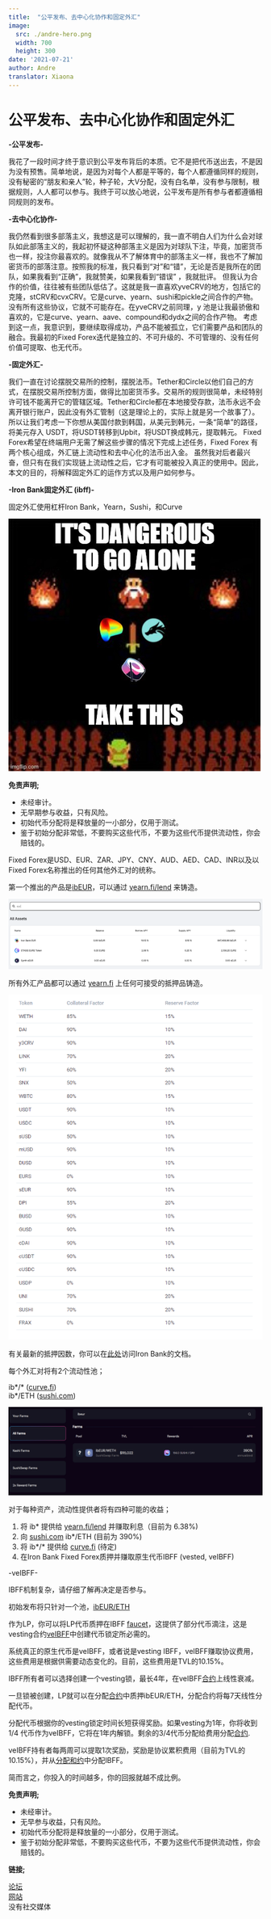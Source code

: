 ```yaml
---
title:  "公平发布、去中心化协作和固定外汇"
image:
  src: ./andre-hero.png
  width: 700
  height: 300
date: '2021-07-21'
author: Andre
translator: Xiaona
---
```


# 公平发布、去中心化协作和固定外汇

**\-公平发布-**

我花了一段时间才终于意识到公平发布背后的本质。它不是把代币送出去，不是因为没有预售。简单地说，是因为对每个人都是平等的，每个人都遵循同样的规则，没有秘密的“朋友和亲人”轮，种子轮，大V分配，没有白名单，没有参与限制，根据规则，人人都可以参与。我终于可以放心地说，公平发布是所有参与者都遵循相同规则的发布。

**\-去中心化协作-**

我仍然看到很多部落主义，我想这是可以理解的，我一直不明白人们为什么会对球队如此部落主义的，我起初怀疑这种部落主义是因为对球队下注，毕竟，加密货币也一样，投注你最喜欢的。就像我从不了解体育中的部落主义一样，我也不了解加密货币的部落注意。按照我的标准，我只看到“对”和“错”，无论是否是我所在的团队，如果我看到“正确”，我就赞美，如果我看到“错误” ，我就批评。
但我认为合作的价值，往往被有些团队低估了。这就是我一直喜欢yveCRV的地方，包括它的克隆，stCRV和cvxCRV。它是curve、yearn、sushi和pickle之间合作的产物。没有所有这些协议，它就不可能存在。在yveCRV之前同理，y 池是让我最骄傲和喜欢的，它是curve、yearn、aave、compound和dydx之间的合作产物。
考虑到这一点，我意识到，要继续取得成功，产品不能被孤立，它们需要产品和团队的融合。我最初的Fixed Forex迭代是独立的、不可升级的、不可管理的、没有任何价值可提取、也无代币。

**\-固定外汇-**

我们一直在讨论摆脱交易所的控制，摆脱法币。Tether和Circle以他们自己的方式，在摆脱交易所控制方面，做得比加密货币多。交易所的规则很简单，未经特别许可钱不能离开它的管辖区域。Tether和Circle都在本地接受存款，法币永远不会离开银行账户，因此没有外汇管制（这是理论上的，实际上就是另一个故事了）。所以让我们考虑一下你想从美国付款到韩国，从美元到韩元，一条“简单”的路径，将美元存入 USDT，将USDT转移到Upbit，将USDT换成韩元，提取韩元。
Fixed Forex希望在终端用户无需了解这些步骤的情况下完成上述任务，Fixed Forex 有两个核心组成，外汇链上流动性和去中心化的法币出入金。
虽然我对后者最兴奋，但只有在我们实现链上流动性之后，它才有可能被投入真正的使用中。因此，本文的目的，将解释固定外汇的运作方式以及用户如何参与。

**\-Iron Bank固定外汇 (ibff)-**

固定外汇使用杠杆Iron Bank，Yearn，Sushi，和Curve

![](image1.jpg?w=500&h=500)

**免责声明;**

- 未经审计。
- 无早期参与收益，只有风险。
- 初始代币分配将是释放量的一小部分，仅用于测试。
- 鉴于初始分配非常低，不要购买这些代币，不要为这些代币提供流动性，你会赔钱的。

Fixed Forex是USD、EUR、ZAR、JPY、CNY、AUD、AED、CAD、INR以及以 Fixed Forex名称推出的任何其他外汇对的统称。

第一个推出的产品是[ibEUR](https://www.coingecko.com/en/coins/iron-bank-euro)，可以通过 [yearn.fi/lend](https://yearn.fi/lend) 来铸造。

![](image2.png?w=700&h=194)

所有外汇产品都可以通过 [yearn.fi](https://yearn.fi/lend) 上任何可接受的抵押品铸造。

![](image3.png?w=645&h=874)

有关最新的抵押因数，你可以在[此处](https://docs.cream.finance/iron-bank/collateral-and-reserve-factor)访问Iron Bank的文档。

每个外汇对将有2个流动性池；

ib\*/\* ([curve.fi](https://curve.fi/))  
ib\*/ETH ([sushi.com](https://sushi.com/))

![](image4.png?w=700&h=243)

对于每种资产，流动性提供者将有四种可能的收益；

1.  将 ib\* 提供给 [yearn.fi/lend](https://yearn.fi/lend) 并赚取利息（目前为 6.38%)
2.  向 [sushi.com](https://sushi.com/) ib\*/ETH  (目前为 390%)
3.  将 ib\*/\* 提供给 [curve.fi](https://curve.fi/) (待定)
4.  在Iron Bank Fixed Forex质押并赚取原生代币IBFF (vested, veIBFF)

\-veIBFF-

IBFF机制复杂，请仔细了解再决定是否参与。

初始发布将只针对一个池，[ibEUR/ETH](https://analytics.sushi.com/tokens/0x96e61422b6a9ba0e068b6c5add4ffabc6a4aae27)

作为LP，你可以将LP代币质押在IBFF [faucet](https://etherscan.io/address/0x7d254d9adc588126edaee52a1029278180a802e8)，这提供了部分代币滴注，这是vesting合约[veIBFF](https://etherscan.io/address/0x4d0518c9136025903751209ddddf6c67067357b1)中创建代币锁定所必需的。

系统真正的原生代币是veIBFF，或者说是vesting IBFF，veIBFF赚取协议费用，这些费用是根据供需要动态变化的。目前，这些费用是TVL的10.15%。

IBFF所有者可以选择创建一个vesting锁，最长4年，在veIBFF[合约](https://etherscan.io/address/0x4d0518c9136025903751209ddddf6c67067357b1)上线性衰减。

一旦锁被创建，LP就可以在分配[合约](https://etherscan.io/address/0x1da8a6fe33bd35b99505d67843eec9fa124f2d4b)中质押ibEUR/ETH，分配合约将每7天线性分配代币。

分配代币根据你的vesting锁定时间长短获得奖励。如果vesting为1年，你将收到 1/4 代币作为veIBFF，它将在1年内解锁。剩余的3/4代币分配给费用分配[合约](https://etherscan.io/address/0x83893c4a42f8654c2dd4ff7b4a7cd0e33ae8c859).

veIBFF持有者每两周可以提取1次奖励，奖励是协议累积费用（目前为TVL的10.15%），并从[分配和约](https://etherscan.io/address/0x83893c4a42f8654c2dd4ff7b4a7cd0e33ae8c859)中分配IBFF。

简而言之，你投入的时间越多，你的回报就越不成比例。

**免责声明;**

- 未经审计。
- 无早参与收益，只有风险。
- 初始代币分配将是释放量的一小部分，仅用于测试。
- 鉴于初始分配非常低，不要购买这些代币，不要为这些代币提供流动性，你会赔钱的。

**链接;**

[论坛](https://gov.yearn.finance/c/projects/fixed-forex/26)  
[网站](https://yearn.fi/lend)  
没有社交媒体
